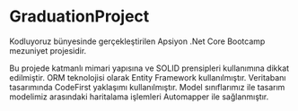 # GraduationProject
Kodluyoruz bünyesinde gerçekleştirilen Apsiyon .Net Core Bootcamp mezuniyet projesidir.

Bu projede katmanlı mimari yapısına ve SOLID prensipleri kullanımına dikkat edilmiştir.
ORM teknolojisi olarak Entity Framework kullanılmıştır.
Veritabanı tasarımında CodeFirst yaklaşımı kullanılmıştır.
Model sınıflarımız ile tasarım modelimiz arasındaki haritalama işlemleri Automapper ile sağlanmıştır.
